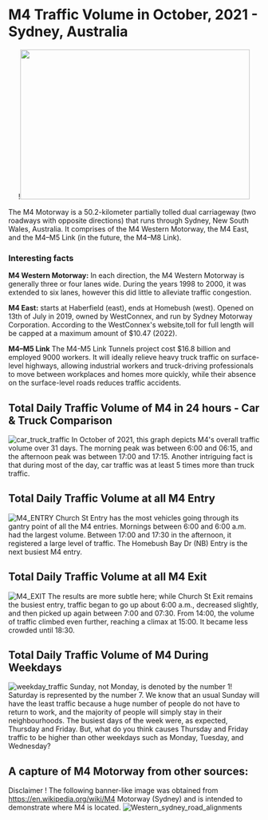 # M4 Traffic Volume in October, 2021 - Sydney, Australia

<p align="center">
!<img width="460" height="300" src="https://user-images.githubusercontent.com/62376291/157811248-837a4ff0-77e7-4ccd-a1e8-cfe0219d9c7d.png">
</p>
The M4 Motorway is a 50.2-kilometer partially tolled dual carriageway (two roadways with opposite directions) that runs through Sydney, New South Wales, Australia. It comprises of the M4 Western Motorway, the M4 East, and the M4–M5 Link (in the future, the M4–M8 Link).

### Interesting facts

**M4 Western Motorway:** In each direction, the M4 Western Motorway is generally three or four lanes wide. During the years 1998 to 2000, it was extended to six lanes, however this did little to alleviate traffic congestion. 

**M4 East:** starts at Haberfield (east), ends at Homebush (west). Opened on 13th of July in 2019, owned by WestConnex, and run by Sydney Motorway Corporation. According to the WestConnex's website,toll for full length will be capped at a maximum amount of $10.47 (2022).

**M4–M5 Link** The M4-M5 Link Tunnels project cost $16.8 billion and employed 9000 workers. It will ideally relieve heavy truck traffic on surface-level highways, allowing industrial workers and truck-driving professionals to move between workplaces and homes more quickly, while their absence on the surface-level roads reduces traffic accidents.


## Total Daily Traffic Volume of M4 in 24 hours - Car & Truck Comparison
![car_truck_traffic](https://user-images.githubusercontent.com/62376291/157603907-34124333-7cb0-45fd-81be-6db353d95fdc.png)
In October of 2021, this graph depicts M4's overall traffic volume over 31 days. The morning peak was between 6:00 and 06:15, and the afternoon peak was between 17:00 and 17:15. Another intriguing fact is that during most of the day, car traffic was at least 5 times more than truck traffic.
## Total Daily Traffic Volume at all M4 Entry
![M4_ENTRY](https://user-images.githubusercontent.com/62376291/157603438-1566eff6-48bc-4934-a6a3-4057670ca66c.png)
Church St Entry has the most vehicles going through its gantry point of all the M4 entries. Mornings between 6:00 and 6:00 a.m. had the largest volume. Between 17:00 and 17:30 in the afternoon, it registered a large level of traffic. The Homebush Bay Dr (NB) Entry is the next busiest M4 entry.
## Total Daily Traffic Volume at all M4 Exit
![M4_EXIT](https://user-images.githubusercontent.com/62376291/157603440-68aa0417-c517-4d27-80e9-6ae4f3f27704.png)
The results are more subtle here; while Church St Exit remains the busiest entry, traffic began to go up about 6:00 a.m., decreased slightly, and then picked up again between 7:00 and 07:30. From 14:00, the volume of traffic climbed even further, reaching a climax at 15:00. It became less crowded until 18:30.
## Total Daily Traffic Volume of M4 During Weekdays
![weekday_traffic](https://user-images.githubusercontent.com/62376291/157604383-dec877ff-0fd5-414e-af01-502791ec6b88.png)
Sunday, not Monday, is denoted by the number 1! Saturday is represented by the number 7. We know that an usual Sunday will have the least traffic because a huge number of people do not have to return to work, and the majority of people will simply stay in their neighbourhoods. The busiest days of the week were, as expected, Thursday and Friday. But, what do you think causes Thursday and Friday traffic to be higher than other weekdays such as Monday, Tuesday, and Wednesday?
## A capture of M4 Motorway from other sources: 
Disclaimer ! The following banner-like image was obtained from https://en.wikipedia.org/wiki/M4 Motorway (Sydney) and is intended to demonstrate where M4 is located.
![Western_sydney_road_alignments](https://user-images.githubusercontent.com/62376291/157809679-2683ab7d-db29-4704-a207-efeea781bc1c.png)
